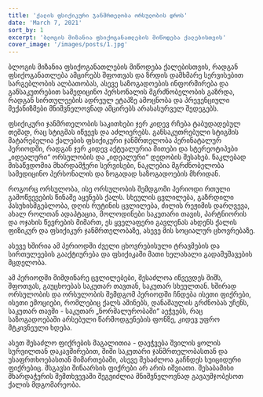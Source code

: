 ```yaml
---
title: 'ქალის ფსიქიკური ჯანმრთელობა ორსულობის დროს'
date: 'March 7, 2021'
sort_by: 1
excerpt: 'ბლოგის მიზანია ფსიქოგანათლების მიწოდება ქალებისთვის'
cover_image: '/images/posts/1.jpg'
---
```


ბლოგის მიზანია ფსიქოგანათლების მიწოდება ქალებისთვის, რადგან ფსიქოგანათლება ამცირებს შფოთვას და ზრდის დამხმარე სერვისებით სარგებლობის ალბათობას, ასევე საზოგადოების ინფორმირება  და განსაკუთრებით სამედიცინო პერსონალის მგრძნობელობის გაზრდა, რადგან სირთულეების ადრეულ ეტაპზე ამოცნობა და პრევენციული მექანიზმები მნიშვნელოვნად ამცირებს არასასურველ შედეგებს. 

ფსიქიკური ჯანმრთელობის საკითხები ჯერ კიდევ რჩება ტაბუდადებულ თემად, რაც სტიგმას იწვევს და აძლიერებს. განსაკუთრებული სტიგმის მატარებელია ქალების ფსიქიკური ჯანმრთელობა პერინატალურ პერიოდში, რადგან ჯერ კიდევ აქტუალურია მითები და სტერეოტიპები  „იდეალური“ ორსულობის და „იდეალური“ დედობის შესახებ. ნაკლებად მისაწვდომია მხარდამჭერი სერვისები, ნაკლებია მგრძნობელობა სამედიცინო პერსონალის და ზოგადად საზოგადოების მხრიდან.

როგორც ორსულობა, ისე ორსულობის შემდგომი პერიოდი რთული გამოწვევების წინაშე აყენებს ქალს. სხეულის ცვლილება, გაზრდილი პასუხისმგებლობა, დღის რუტინის ცვლილება,  ძილის რეჟიმის დარღვევა, ახალ როლთან ადაპტაცია, მოლოდინები საკუთარი თავის, პარტნიორის და ოჯახის წევრების მიმართ, ეს ყველაფერი  გავლენას ახდენს ქალის  ფიზიკურ და ფსიქიკურ ჯანმრთელობაზე, ასევე მის  სოციალურ ცხოვრებაზე.  

ასევე ხშირია ამ პერიოდში ძველი ცხოვრებისული ტრავმების და სირთულეების გააქტიურება და ფსიქიკაში მათი ხელახალი გადამუშავების მცდელობა. 

ამ პერიოდში მიმდინარე ცვლილებები, შესაძლოა იწვევდეს შიშს, შფოთვას, გაუცხოებას საკუთარ თავთან, საკუთარ სხეულთან. 
ხშირად ორსულობის და ორსულობის შემდგომ პერიოდში ჩნდება ისეთი ფიქრები, ისეთი ემოციები, რომლებიც ქალს აშინებს, დანაშაულის გრძნობას უჩენს, საკუთარ თავში - საკუთარ „ნორმალურობაში“ აეჭვებს, რაც საზოგადოებაში არსებული წარმოდგენების ფონზე, კიდევ უფრო მტკივნეული ხდება. 

ასეთ შესაძლო ფიქრების მაგალითია - დაეჭვება შვილის ყოლის სურვილთან დაკავშირებით, შიში საკუთარი ჯანმრთელობასთან და უსაფრთხოებასთან მიმართებაში,  ასევე  შესაძლოა გაჩნდეს სუიციდური ფიქრებიც. მსგავსი შინაარსის ფიქრები არ არის იშვიათი. შესაბამისი მხარდაჭერის შემთხვევაში შეგვიძლია მნიშვნელოვნად გავაუმჯობესოთ ქალის მდგომარეობა. 


